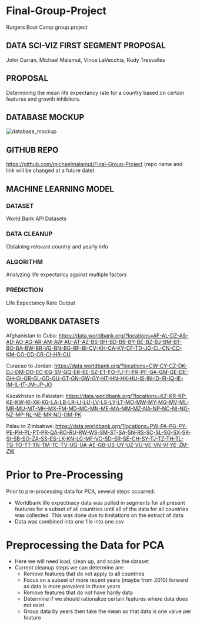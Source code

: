 # Final-Group-Project
Rutgers Boot Camp group project

## DATA SCI-VIZ FIRST SEGMENT PROPOSAL
John Curran, Michael Malamut, Vince LaVecchia, Rudy Tresvalles

## PROPOSAL
Determining the mean life expectancy rate for a country based on certain features and growth inhibitors.

## DATABASE MOCKUP
![database_mockup](https://user-images.githubusercontent.com/97328622/173137861-e0658876-c653-4316-ba57-99cbcd52f648.png)


## GITHUB REPO
https://github.com/michaelmalamut/Final-Group-Project (repo name and link will be changed at a future date)

## MACHINE LEARNING MODEL
### DATASET
World Bank API Datasets

### DATA CLEANUP
Obtaining relevant country and yearly info

### ALGORITHM
Analyzing life expectancy against multiple factors

### PREDICTION
Life Expectancy Rate Output

## WORLDBANK DATASETS
Afghanistan to Cuba: https://data.worldbank.org/?locations=AF-AL-DZ-AS-AD-AO-AG-AR-AM-AW-AU-AT-AZ-BS-BH-BD-BB-BY-BE-BZ-BJ-BM-BT-BO-BA-BW-BR-VG-BN-BG-BF-BI-CV-KH-CA-KY-CF-TD-JG-CL-CN-CO-KM-CG-CD-CR-CI-HR-CU

Curacao to Jordan:
https://data.worldbank.org/?locations=CW-CY-CZ-DK-DJ-DM-DO-EC-EG-SV-GQ-ER-EE-SZ-ET-FO-FJ-FI-FR-PF-GA-GM-GE-DE-GH-GI-GR-GL-GD-GU-GT-GN-GW-GY-HT-HN-HK-HU-IS-IN-ID-IR-IQ-IE-IM-IL-IT-JM-JP-JO

Kazakhstan to Pakistan: https://data.worldbank.org/?locations=KZ-KR-KP-KE-KW-KI-XK-KG-LA-LB-LR-LI-LU-LV-LS-LY-LT-MO-MW-MY-MG-MV-ML-MR-MU-MT-MH-MX-FM-MD-MC-MN-ME-MA-MM-MZ-NA-NP-NC-NI-NG-NZ-MP-NL-NE-MK-NO-OM-PK

Palau to Zimbabwe:
https://data.worldbank.org/?locations=PW-PA-PG-PY-PE-PH-PL-PT-PR-QA-RO-RU-RW-WS-SM-ST-SA-SN-RS-SC-SL-SG-SX-SK-SI-SB-SO-ZA-SS-ES-LK-KN-LC-MF-VC-SD-SR-SE-CH-SY-TJ-TZ-TH-TL-TG-TO-TT-TN-TM-TC-TV-UG-UA-AE-GB-US-UY-UZ-VU-VE-VN-VI-YE-ZM-ZW

# Prior to Pre-Processing

Prior to pre-processing data for PCA, several steps occurred:

* Worldbank life expectnacy data was pulled in segments for all present features for a subset of all countries until all of the data for all countries was collected.  This was done due to limitations on the extract of data.
* Data was combined into one file into one csv

# Preprocessing the Data for PCA
* Here we will need load, clean up, and scale the dataset
* Current cleanup steps we can determine are:
    * Remove features that do not apply to all countries
    * Focus on a subset of more recent years (maybe from 2010) forward as data is more prevalent in those years
    * Remove features that do not have hardy data
    * Determine if we should rationalize certain features where data does not exist
    * Group data by years then take the mean so that data is one value per feature


